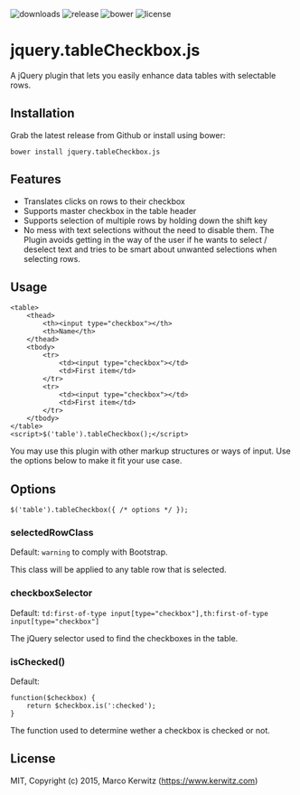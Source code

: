 ![downloads](https://img.shields.io/github/downloads/kerwitz/jquery.tableCheckbox.js/latest/total.svg)
![release](https://img.shields.io/github/release/kerwitz/jquery.tableCheckbox.js.svg)
![bower](https://img.shields.io/bower/v/jquery.tableCheckbox.js.svg)
![license](https://img.shields.io/github/license/kerwitz/jquery.tableCheckbox.js.svg)

# jquery.tableCheckbox.js
A jQuery plugin that lets you easily enhance data tables with selectable rows.

## Installation
Grab the latest release from Github or install using bower:

    bower install jquery.tableCheckbox.js

## Features

- Translates clicks on rows to their checkbox
- Supports master checkbox in the table header
- Supports selection of multiple rows by holding down the shift key
- No mess with text selections without the need to disable them.
  The Plugin avoids getting in the way of the user if he wants to select / deselect text and tries to be smart about unwanted selections when selecting rows.

## Usage

    <table>
        <thead>
            <th><input type="checkbox"></th>
            <th>Name</th>
        </thead>
        <tbody>
            <tr>
                <td><input type="checkbox"></td>  
                <td>First item</td>
            </tr>
            <tr>
                <td><input type="checkbox"></td>  
                <td>First item</td>
            </tr>
        </tbody>
    </table>
    <script>$('table').tableCheckbox();</script>

You may use this plugin with other markup structures or ways of input.
Use the options below to make it fit your use case.



## Options

    $('table').tableCheckbox({ /* options */ });

### selectedRowClass

Default: `warning` to comply with Bootstrap.

This class will be applied to any table row that is selected.

### checkboxSelector

Default: `td:first-of-type input[type="checkbox"],th:first-of-type input[type="checkbox"]`

The jQuery selector used to find the checkboxes in the table.

### isChecked()

Default:

    function($checkbox) {
        return $checkbox.is(':checked');
    }

The function used to determine wether a checkbox is checked or not.

## License
MIT, Copyright (c) 2015, Marco Kerwitz (https://www.kerwitz.com)
